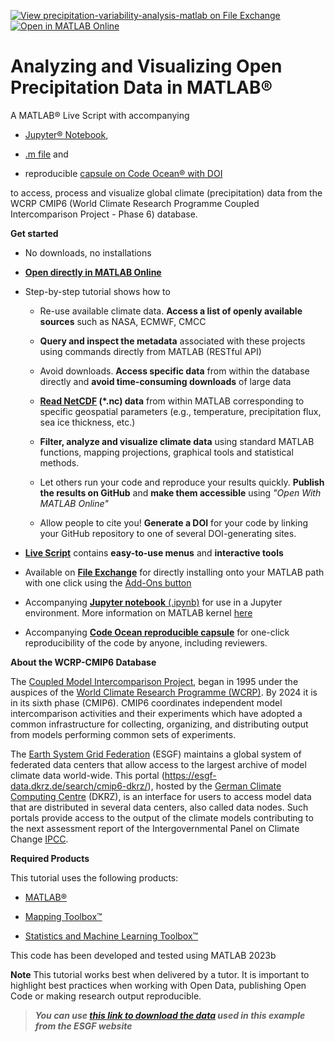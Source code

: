 [![View precipitation-variability-analysis-matlab on File Exchange](https://www.mathworks.com/matlabcentral/images/matlab-file-exchange.svg)](https://www.mathworks.com/matlabcentral/fileexchange/160986-precipitation-variability-analysis-matlab)
[![Open in MATLAB Online](https://www.mathworks.com/images/responsive/global/open-in-matlab-online.svg)](https://matlab.mathworks.com/open/github/v1?repo=mathworks/Precipitation-Variability-Analysis-MATLAB&file=Tutorial_LiveScript.mlx)


# Analyzing and Visualizing Open Precipitation Data in MATLAB®

A MATLAB® Live Script with accompanying

-   [Jupyter®
    Notebook](https://github.com/mathworks/Precipitation-Variability-Analysis-MATLAB/blob/main/Tutorial_Jupyter_Notebook.ipynb),

-   [.m
    file](https://github.com/mathworks/Precipitation-Variability-Analysis-MATLAB/blob/main/Tutorial_mfile.m)
    and

-   reproducible [capsule on Code Ocean® with DOI](https://codeocean.com/capsule/0990523/tree/v1) 

to access, process and visualize global climate (precipitation) data
from the WCRP CMIP6 (World Climate Research Programme Coupled
Intercomparison Project - Phase 6) database.

**Get started**

-   No downloads, no installations

-   **[Open directly in MATLAB Online](https://matlab.mathworks.com/open/github/v1?repo=mathworks/Precipitation-Variability-Analysis-MATLAB&file=Analyzing_and_Visualizing_Open_Precipitation_Data.mlx)**

-   Step-by-step tutorial shows how to

    -   Re-use available climate data. **Access a list of openly
        available sources** such as NASA, ECMWF, CMCC

    -   **Query and inspect the metadata** associated with these
        projects using commands directly from MATLAB (RESTful API)

    -   Avoid downloads. **Access specific data** from within the
        database directly and **avoid time-consuming downloads** of
        large data

    -   **[Read NetCDF](https://uk.mathworks.com/help/matlab/network-common-data-form.html) (\*.nc) data** from within MATLAB corresponding to
        specific geospatial parameters (e.g., temperature, precipitation
        flux, sea ice thickness, etc.) 

    -   **Filter, analyze and visualize climate data** using standard
        MATLAB functions, mapping projections, graphical tools and
        statistical methods.

    -   Let others run your code and reproduce your results quickly.
        **Publish the results on GitHub** and **make them accessible**
        using *"Open With MATLAB Online"*

    -   Allow people to cite you! **Generate a DOI** for your code by
        linking your GitHub repository to one of several DOI-generating
        sites.

-   **[Live Script](https://uk.mathworks.com/products/matlab/live-editor.html)** contains **easy-to-use menus** and **interactive
    tools**

-   Available on [**File
    Exchange**](https://uk.mathworks.com/matlabcentral/fileexchange/160986-precipitation-variability-analysis-matlab)
    for directly installing onto your MATLAB path with one click using
    the [Add-Ons
    button](https://www.mathworks.com/help/matlab/matlab_env/get-add-ons.html)

-   Accompanying [**Jupyter notebook** (.ipynb)](https://github.com/mathworks/Precipitation-Variability-Analysis-MATLAB/blob/main/Tutorial_Jupyter_Notebook.ipynb) for use in a Jupyter
    environment. More information on MATLAB kernel
    [here](https://www.mathworks.com/products/reference-architectures/jupyter.html)

-   Accompanying [**Code Ocean reproducible capsule**](https://codeocean.com/capsule/0990523/tree/v1) for one-click
    reproducibility of the code by anyone, including reviewers.

**About the WCRP-CMIP6 Database**

The [Coupled Model Intercomparison
Project](https://www.wcrp-climate.org/wgcm-cmip), began in 1995 under
the auspices of the [World Climate Research Programme
(WCRP)](https://www.wcrp-climate.org/about-wcrp/wcrp-overview). By 2024
it is in its sixth phase (CMIP6). CMIP6 coordinates independent model
intercomparison activities and their
experiments which
have adopted a common infrastructure for collecting, organizing, and
distributing output from models performing common sets of experiments.

The [Earth System Grid Federation](http://esgf.llnl.gov/) (ESGF)
maintains a global system of federated data centers that allow access to
the largest archive of model climate data world-wide. This portal
(<https://esgf-data.dkrz.de/search/cmip6-dkrz/>), hosted by the [German
Climate Computing
Centre](https://www.dkrz.de/?set_language=en&cl=en) (DKRZ),
is an interface for users to access model data that are distributed in
several data centers, also called data nodes. Such portals provide
access to the output of the climate models contributing to the next
assessment report of the Intergovernmental Panel on Climate
Change [IPCC](http://www.ipcc.ch/). 



**Required Products**

This tutorial uses the following products:

-   [MATLAB®](https://www.mathworks.com/products/matlab.html)

-   [Mapping Toolbox™](https://www.mathworks.com/help/map/index.html)

-   [Statistics and Machine Learning Toolbox™](https://www.mathworks.com/help/stats/)

This code has been developed and tested using MATLAB 2023b

**Note** This tutorial works best when delivered by a tutor. It is
important to highlight best practices when working with Open Data,
publishing Open Code or making research output reproducible.
> ***You can use [this link to download the data](https://aims2.llnl.gov/search?project=CMIP6&activeFacets=%7B%22cf_standard_name%22%3A%22precipitation_flux%22%2C%22frequency%22%3A%22day%22%2C%22source_id%22%3A%22HiRAM-SIT-HR%22%7D) used in this example from the ESGF website***

